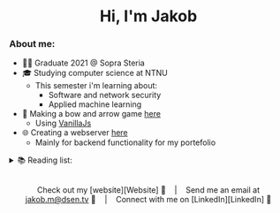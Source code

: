 <h1 align="center">Hi, I'm Jakob</h1>

### About me:

- 👨‍💻 Graduate 2021 @ Sopra Steria
- 🎓 Studying computer science at NTNU
    - This semester i'm learning about:
        - Software and network security
        - Applied machine learning
- 🏹 Making a bow and arrow game <a href="https://jlmadsen.github.io">here</a>
    - Using [VanillaJs](http://vanilla-js.com/)
- 🌐 Creating a webserver <a href="https://denlurevind.com">here</a>
    - Mainly for backend functionality for my portefolio
    
<details>
  <summary>📚 Reading list:</summary>
  
<!--START_SECTION:activity-->
1. &nbsp; Letters from a stoic - Seneca
2. &nbsp; Discourses - Epictetus
3. &nbsp; Flowers for Algernon - Daniel Keyes
<!--END_SECTION:activity-->

</details>

<br />

<div align="middle">
  
Check out my [website][Website] :link:               &nbsp;&nbsp;&nbsp;|&nbsp;&nbsp;&nbsp;
Send me an email at jakob.m@dsen.tv :speech_balloon: &nbsp;&nbsp;&nbsp;|&nbsp;&nbsp;&nbsp;
Connect with me on [LinkedIn][LinkedIn] :necktie:

</div>
